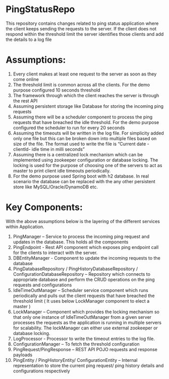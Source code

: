 # PingStatusRepo

This repository contains changes related to ping status application where the client keeps sending the requests to the server.
If the client does not respond within the threshold limit the server identifies those clients and add the details to a log file 

# Assumptions:
1.	Every client makes at least one request to the server as soon as they come online
2.	The threshold limit is common across all the clients. For the demo purpose configured 10 seconds threshold
3.	The framework through which the client reaches the server is through the rest API
4.	Assuming persistent storage like Database for storing the incoming ping requests
5.	Assuming there will be a scheduler component to process the ping requests that have breached the idle threshold. For the demo purpose configured the scheduler to run for every 20 seconds
6.	Assuming the timeouts will be written in the log file. For simplicity added only one file but this can be broken down into multiple files based on size of the file. The format used to write the file is “Current date - clientId- idle time in milli seconds”
7.	Assuming there is a centralized lock mechanism which can be implemented using zookeeper configuration or database locking. The locking is used for the purpose of choosing one of the servers to act as master to print client idle timeouts periodically.
8.	For the demo purpose used Spring boot with h2 database. In real scenario the database can be replaced with the any other persistent store like MySQL/Oracle/DynamoDB etc.



# Key Components:
With the above assumptions below is the layering of the different services within Application.
1.	PingManager – Service to process the incoming ping request and updates in the database. This holds all the components 
2.	PingEndpoint - Rest API component which exposes ping endpoint call for the clients to interact with the server.
3.	DBEntityManager -  Component to update the incoming requests to the database
4.	PingDatabaseRepository / PingHistoryDatabaseRepository  / ConfigurationDatabaseRepository – Repository which connects to appropriate database and perform the CRUD operations on the ping  requests and configurations
5.	IdleTimeOutManager – Scheduler service component which runs periodically and pulls out the client requests that have breached the threshold limit ( It uses below LockManager component  to elect a master )
6.	LockManager – Component which provides the locking mechanism so that only one instance of IdleTimeOutManager from a given server processes the requests as the application is running in multiple servers for scalability. The lockManager can either use external zookeeper or database locking. 
7.	LogProcessor -   Processor to write the timeout entries to the log file. 
8.	ConfigurationManager – To fetch the threshold configuration 
9.	PingRequest/PingResponse – REST API POJO requests and response payloads
10.	PingEntity / PingHistoryEntity/ ConfigurationEntity – Internal representation to store the current ping request/ ping history details and configurations respectively

